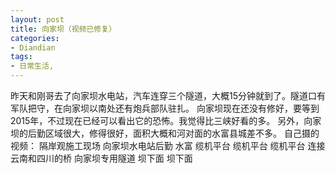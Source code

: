 ```yaml
---
layout: post
title: 向家坝（视频已修复）
categories:
- Diandian
tags:
- 日常生活, 
---
```

昨天和刚哥去了向家坝水电站，汽车连穿三个隧道，大概15分钟就到了。隧道口有军队把守，在向家坝以南处还有炮兵部队驻扎。 向家坝现在还没有修好，要等到2015年，不过现在已经可以看出它的恐怖。我觉得比三峡好看的多。 另外，向家坝的后勤区域很大，修得很好，面积大概和河对面的水富县城差不多。 自己摄的视频： 隔岸观施工现场 向家坝水电站后勤 水富 缆机平台 缆机平台 缆机平台 连接云南和四川的桥 向家坝专用隧道 坝下面 坝下面
